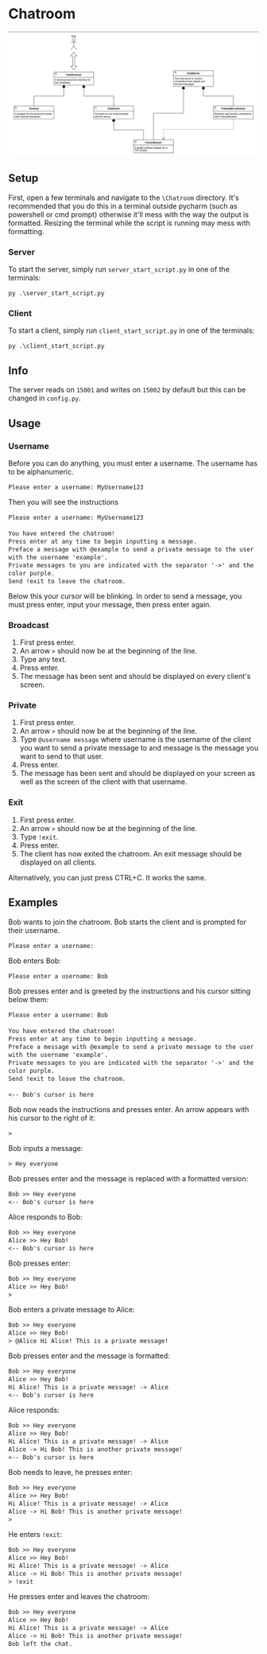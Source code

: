 # Chatroom

![Chatroom Class Diagram](CLASS_DIAGRAM.png)

## Setup

First, open a few terminals and navigate to the `\Chatroom` directory.
It's recommended that you do this in a terminal outside pycharm (such as powershell or cmd prompt) otherwise it'll mess with the way the output is formatted.
Resizing the terminal while the script is running may mess with formatting.

### Server

To start the server, simply run `server_start_script.py` in one of the terminals:

```commandline
py .\server_start_script.py
```

### Client

To start a client, simply run `client_start_script.py` in one of the terminals:

```commandline
py .\client_start_script.py
```

## Info

The server reads on `15001` and writes on `15002` by default but this can be changed in `config.py`.

## Usage

### Username

Before you can do anything, you must enter a username. The username has to be alphanumeric.

```
Please enter a username: MyUsername123
```

Then you will see the instructions

```
Please enter a username: MyUsername123

You have entered the chatroom!
Press enter at any time to begin inputting a message.
Preface a message with @example to send a private message to the user with the username 'example'.
Private messages to you are indicated with the separator '->' and the color purple.
Send !exit to leave the chatroom.
```

Below this your cursor will be blinking. In order to send a message, you must press enter, input your message, then press enter again.

### Broadcast

1. First press enter.
2. An arrow `>` should now be at the beginning of the line.
3. Type any text.
4. Press enter.
5. The message has been sent and should be displayed on every client's screen.

### Private

1. First press enter.
2. An arrow `>` should now be at the beginning of the line.
3. Type `@username message` where username is the username of the client you want to send a private message to and message is the message you want to send to that user.
4. Press enter.
5. The message has been sent and should be displayed on your screen as well as the screen of the client with that username.

### Exit

1. First press enter.
2. An arrow `>` should now be at the beginning of the line.
3. Type `!exit`.
4. Press enter.
5. The client has now exited the chatroom. An exit message should be displayed on all clients.

Alternatively, you can just press CTRL+C. It works the same.

## Examples

Bob wants to join the chatroom. Bob starts the client and is prompted for their username.

```
Please enter a username: 
```

Bob enters Bob:

```
Please enter a username: Bob
```

Bob presses enter and is greeted by the instructions and his cursor sitting below them:

```
Please enter a username: Bob

You have entered the chatroom!
Press enter at any time to begin inputting a message.
Preface a message with @example to send a private message to the user with the username 'example'.
Private messages to you are indicated with the separator '->' and the color purple.
Send !exit to leave the chatroom.

<-- Bob's cursor is here
```

Bob now reads the instructions and presses enter. An arrow appears with his cursor to the right of it:

```
> 
```

Bob inputs a message:

```
> Hey everyone
```

Bob presses enter and the message is replaced with a formatted version:

```
Bob >> Hey everyone
<-- Bob's cursor is here
```

Alice responds to Bob:

```
Bob >> Hey everyone
Alice >> Hey Bob!
<-- Bob's cursor is here
```

Bob presses enter:

```
Bob >> Hey everyone
Alice >> Hey Bob!
> 
```

Bob enters a private message to Alice:

```
Bob >> Hey everyone
Alice >> Hey Bob!
> @Alice Hi Alice! This is a private message!
```

Bob presses enter and the message is formatted:

```
Bob >> Hey everyone
Alice >> Hey Bob!
Hi Alice! This is a private message! -> Alice
<-- Bob's cursor is here
```

Alice responds:

```
Bob >> Hey everyone
Alice >> Hey Bob!
Hi Alice! This is a private message! -> Alice
Alice -> Hi Bob! This is another private message!
<-- Bob's cursor is here
```

Bob needs to leave, he presses enter:

```
Bob >> Hey everyone
Alice >> Hey Bob!
Hi Alice! This is a private message! -> Alice
Alice -> Hi Bob! This is another private message!
> 
```

He enters `!exit`:

```
Bob >> Hey everyone
Alice >> Hey Bob!
Hi Alice! This is a private message! -> Alice
Alice -> Hi Bob! This is another private message!
> !exit
```

He presses enter and leaves the chatroom:

```
Bob >> Hey everyone
Alice >> Hey Bob!
Hi Alice! This is a private message! -> Alice
Alice -> Hi Bob! This is another private message!
Bob left the chat.
```
